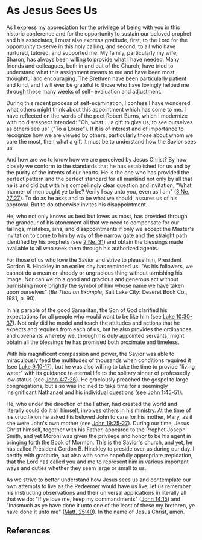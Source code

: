 # As Jesus Sees Us

As I express my appreciation for the privilege of being with you in this
historic conference and for the opportunity to sustain our beloved prophet and
his associates, I must also express gratitude, first, to the Lord for the
opportunity to serve in this holy calling; and second, to all who have
nurtured, tutored, and supported me. My family, particularly my wife, Sharon,
has always been willing to provide what I have needed. Many friends and
colleagues, both in and out of the Church, have tried to understand what this
assignment means to me and have been most thoughtful and encouraging. The
Brethren have been particularly patient and kind, and I will ever be grateful
to those who have lovingly helped me through these many weeks of self-
evaluation and adjustment.

During this recent process of self-examination, I confess I have wondered what
others might think about this appointment which has come to me. I have
reflected on the words of the poet Robert Burns, which I modernize with no
disrespect intended: "Oh, what ... a gift to give us, to see ourselves as others
see us" ("To a Louse"). If it is of interest and of importance to recognize
how we are viewed by others, particularly those about whom we care the most,
then what a gift it must be to understand how the Savior sees us.

And how are we to know how we are perceived by Jesus Christ? By how closely we
conform to the standards that he has established for us and by the purity of
the intents of our hearts. He is the one who has provided the perfect pattern
and the perfect standard for all mankind not only by all that he is and did
but with his compellingly clear question and invitation, "What manner of men
ought ye to be? Verily I say unto you, even as I am" ([3 Ne.
27:27](/scriptures/bofm/3-ne/27.27?lang=eng#26)). To do as he asks and to be
what we should, assures us of his approval. But to do otherwise invites his
disappointment.

He, who not only knows us best but loves us most, has provided through the
grandeur of his atonement all that we need to compensate for our failings,
mistakes, sins, and disappointments if only we accept the Master's invitation
to come to him by way of the narrow gate and the straight path identified by
his prophets (see [2 Ne. 31](/scriptures/bofm/2-ne/31?lang=eng)) and obtain
the blessings made available to all who seek them through his authorized
agents.

For those of us who love the Savior and strive to please him, President Gordon
B. Hinckley in an earlier day has reminded us: "As his followers, we cannot do
a mean or shoddy or ungracious thing without tarnishing his image. Nor can we
do a good and gracious and generous act without burnishing more brightly the
symbol of him whose name we have taken upon ourselves" (_Be Thou an Example,_
Salt Lake City: Deseret Book Co., 1981, p. 90).

In his parable of the good Samaritan, the Son of God clarified his
expectations for all people who would want to be like him (see [Luke
10:30-37](/scriptures/nt/luke/10.30-37?lang=eng#29)). Not only did he model
and teach the attitudes and actions that he expects and requires from each of
us, but he also provides the ordinances and covenants whereby we, through his
duly appointed servants, might obtain all the blessings he has promised both
proximate and timeless.

With his magnificent compassion and power, the Savior was able to miraculously
feed the multitudes of thousands when conditions required it (see [Luke
9:10-17](/scriptures/nt/luke/9.10-17?lang=eng#9)), but he was also willing to
take the time to provide "living water" with its guidance to eternal life to
the solitary sinner of professedly low status (see [John
4:7-26](/scriptures/nt/john/4.7-26?lang=eng#6)). He graciously preached the
gospel to large congregations, but also was inclined to take time for a
seemingly insignificant Nathanael and his individual questions (see [John
1:45-51](/scriptures/nt/john/1.45-51?lang=eng#44)).

He, who under the direction of the Father, had created the world and literally
could do it all himself, involves others in his ministry. At the time of his
crucifixion he asked his beloved John to care for his mother, Mary, as if she
were John's own mother (see [John
19:25-27](/scriptures/nt/john/19.25-27?lang=eng#24)). During our time, Jesus
Christ himself, together with his Father, appeared to the Prophet Joseph
Smith, and yet Moroni was given the privilege and honor to be his agent in
bringing forth the Book of Mormon. This is the Savior's church, and yet, he
has called President Gordon B. Hinckley to preside over us during our day. I
certify with gratitude, but also with some hopefully appropriate trepidation,
that the Lord has called you and me to represent him in various important ways
and duties whether they seem large or small to us.

As we strive to better understand how Jesus sees us and contemplate our own
attempts to live as the Redeemer would have us live, let us remember his
instructing observations and their universal applications in literally all
that we do: "If ye love me, keep my commandments" ([John
14:15](/scriptures/nt/john/14.15?lang=eng#14)) and "Inasmuch as ye have done
it unto one of the least of these my brethren, ye have done it unto me"
([Matt. 25:40](/scriptures/nt/matt/25.40?lang=eng#39)). In the name of Jesus
Christ, amen.

## References

